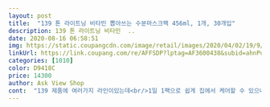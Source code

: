```yaml
---
layout: post 
title:  "139 톤 라이트닝 비타민 뽑아쓰는 수분마스크팩 456ml, 1개, 30개입" 
description: 139 톤 라이트닝 비타민  ..
date: 2020-08-16 06:58:51 
img: https://static.coupangcdn.com/image/retail/images/2020/04/02/19/9/80a5a862-86cd-49d5-b794-9cf6a096c814.jpg 
linkUrl: https://link.coupang.com/re/AFFSDP?lptag=AF3600438&subid=ahnPublicAsk&pageKey=1259062281&itemId=2259982421&vendorItemId=70504891678&traceid=V0-113-2d735c0be7449bc2 
categories: [1010] 
color: D9418C 
price: 14300 
author: Ask View Shop 
cont:  "139 제품에 여러가지 라인이있는데<br/>1일 1팩으로 쉽게 집에서 케어할 수 있으니 왕추천!  피부고민 해결해보세요 ❤️<br/>EWG 1등급으로 피부과 무자극 인증이 완료된 제품이라서 저처럼 예민하신 분들도 걱정없이 사용가능하고<br/>✔️11가지 화학성분 무첨가 ‼️<br/>✔️개봉 후 상온에서 10개월간 사용가능<br/>✔️뽑으면서 펼쳐지는 구조로 간편함<br/>✔️인출구 속에 손을 넣지 않아 오래오래 위생적<br/>✔️자연유래 성분과 그린등급의 착한성분<br/>✔️친환경 3중 셀룰로오스 시트 ( ! NO 폴리에스테르, 표백제, 화학합성물질)<br/>✔️특수제작 실리콘 인출구로 마지막까지 촉촉함 유지<br/>✔️헤어라인에 묻지않고, 다크써클까지 케어가능<br/>가성비 너무 좋은 간편한 마스크팩 사용하고<br/>게다가 땅에 묻으면 그대로 흙이 되는 친환경 마스크 시트를 사용해서 환경에도 좋고, 폴리를 뺀 시트로 남는 부분도 손으로 쉽게 찢어져서 다른 원하는 부위에 붙일 수 있어요 !<br/>꼭 팩을 붙이는데<br/>날씨가 많이 더워지면서 자외선이다뭐다 피부가 많이 푸석해지고 그을려진거같아 톤라이트닝 마스크팩을 구매했어요 )<br/>남는 부분은 다른 필요한 부위에 올려줘도 좋아요 !<br/>다른 마스크팩에 비해서 에센스도 많이 들어있어서 촉촉함이 오래 유지되고, 동백나무씨오일성분이 피부를 탄력있게 만들어준다는 점  )<br/>더운데 밖에 돌아다녔더니 탄듯한 기분이 들어서<br/>락토바실러스 성분때문에 피부내에 있는 독소까지 빼준다는 사실!!!!!<br/>마스크팩에 락토바실러스 성분과 식물 추출물이 많이 들어가 그만큼<br/>매일매일 팩을 해주니까 피부가 눈에 띄게 좋아졌어요 〰️<br/>뭔가 화장솜이 안맞으면 또 그게 자극이 되서<br/>바쁘다고 마스크팩을 안하고 화장을 하면 또 들뜨는거 같구.<br/>.<br/><br/>배송도 하루만에 와서 엄청 빨리 받아볼수 있었네요<br/>사용법도 너무 간단하게, 처음 보호비닐 제거하고 쓱<br/> -뽑아서 톡! 뜯고, 그냥 얼굴에 붙이면 끝 〰️<br/>세안없이 메이크업을 할 수 있어서 아침에 정신없을때 너무 편리하답니다 〰️<br/>손으로도 쉽게 찢어지기 때문에<br/>솜에 묻히는 것도 귀찮고<br/>스킨,로션,크림, 오일 등 모든 과정이 마스크팩 한장으로 완료 !<br/>시트 또한 천연시트로 만들어져서 이음새부분이 크게 힘을 쓰지 않아도 툭툭 잘 끊어져서 정말 하나씩 뽑아쓰는 티슈마냥 쓰기도 너어무 편리하네요)<br/>시트가 친환경로 만들어져 있어서<br/>아무래도 귀찮다보니까 못하게 되고 안하게 되고.<br/>.<br/><br/>아침에 출근할때 얼마나 정신없고 바쁜지<br/>아침에 화장하기전에 톡 뽑아서 쓰니까 편해서 손이자주가는 꿀템이죠 ➰<br/>안색도 좋아지고 요즘은 트러블도 안 올라와서<br/>얼마나 좋은지 몰라요 ө♡<br/>에센스도 엄청 많이 들어있어서 팩하고 난후 따로 기초 바를 필요가 없을거 같아요 시간이 많이 지났는데도 피부에 에센스가 그대로 있네용)<br/>엠플양이 정말 정말 많아서 팩 하고 난뒤에<br/>여자분들이라면 다 아시잖아요 !<br/>예민한 피부라 금방 트러블도 올라오고 붉어지고 그랬는데,<br/>예전에 뽑아쓰는 마스크팩을 알기 전에는<br/>오히려 별로더라구요  (<br/>요즘 잦은 야근으로 피부가 칙칙한거 같아서, 4가지 라인중에서 이번에는 화이트닝으로 구매해봤어요〰️<br/>이 마스크팩을 고른 이유는 우선 저자극+3중 셀룰로오스 시트로 그만큼 밀착력도 높여주고 보습력까지 더해준다는 사실에 그때부터 점찍어 두고 있었던 것 같아요<br/>인출구 속에 손을 넣지 않아도 되니까 위생적으로 사용가능 !<br/>일주일에 한두번정도는 팔꿈치에도 붙여주고있어요.<br/> 낭비없이 알뜰살뜰하게 사용가능><<br/>저는 그때그때 제 피부 상태에 맞춰서<br/>저는 남는부분을 입술팩으로 사용하는데, 촉촉한 입술까지 덤으로 얻을 수 있죠  )<br/>저는 아침에 화장하기 전에 머리 말리면서<br/>저번에 산 마스크팩 다 써서 재구매해요!<br/>제가 참 좋아하는 뽑아쓰는 마스크팩  )<br/>진짜 뽑아쓰는게 얼마나 편한지 써보시면<br/>집에 쌓여있는 마스크팩 여기저기 나눠주기 바빴다는ㅠㅠ<br/>집에서 1일1팩하는 관리가 얼마나 중요한지 ! !<br/>집에서 일주일에 두번은 꼭 마스크팩을 하려고 노력했는데<br/>케이스가 핑크핑크해서 맘에쏙 ! 뽑아쓰는 마스크팩 사용하면 기존에 사용하던 마스크팩은 불편해서 못쓰겠더라구요.<br/><br/>통 라이트닝 비타민으로 주문ｦｦｦ<br/>팔꿈치랑 무릎까지 야무지게 사용해요ｦｦｦ<br/>피부가 촉촉하니까, 메이크업도 무너지지 않고 오래가요.<br/><br/>피부과를 자주 갈 수 없으면<br/>피부미인 되자구요  D<br/>피부의 톤개선이나 브라이트닝에 효과만점일거 같아용<br/>필요한 라인으로 구매해서 사용하고 있어요<br/>한창 유행했던 스킨팩도 해봤는데<br/>헤어나오지 못해요 ‘◡’ ღ<br/>화장도 너무 잘되는것도 좋지만<br/>환경까지 생각하는 착한제품이라는 점 ❤️<br/>흡수는 쏙 ! 피부는 탱글탱글하니 정말 잘 만들어진 마스크팩이라는 생각이 계속 드네요 엄격한 품질관리과정을 상세히 공개해놓은 덕분에 더 믿음이 가는 마스크팩이에요!!<br/>" 
---
```

